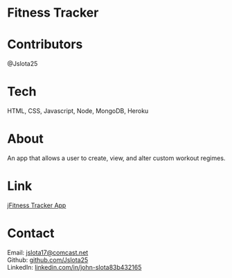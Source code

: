 # Fitness Tracker

# Contributors
@Jslota25

# Tech
HTML, CSS, Javascript, Node, MongoDB, Heroku

# About
An app that allows a user to create, view, and alter custom workout regimes.  

# Link
<a href ="https://fitness-tracker-slota.herokuapp.com/">jFitness Tracker App</a>

# Contact
Email: <a href="mailto:jslota17@comcast.net">jslota17@comcast.net</a> <br>
Github: <a href="https://github.com/Jslota25">github.com/Jslota25</a> <br>
LinkedIn: <a href="https://www.linkedin.com/in/john-slota-83b432165/">linkedin.com/in/john-slota83b432165</a>
